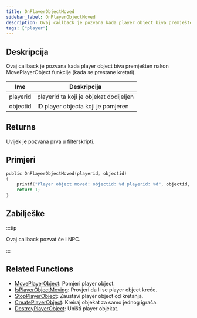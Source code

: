 ```yaml
---
title: OnPlayerObjectMoved
sidebar_label: OnPlayerObjectMoved
description: Ovaj callback je pozvana kada player object biva premješten nakon MovePlayerObject funkcije (kada se prestane kretati).
tags: ["player"]
---
```


## Deskripcija

Ovaj callback je pozvana kada player object biva premješten nakon MovePlayerObject funkcije (kada se prestane kretati).

| Ime      | Deskripcija                            |
| -------- | -------------------------------------- |
| playerid | playerid ta koji je objekat dodijeljen |
| objectid | ID player objecta koji je pomjeren     |

## Returns

Uvijek je pozvana prva u filterskripti.

## Primjeri

```c
public OnPlayerObjectMoved(playerid, objectid)
{
    printf("Player object moved: objectid: %d playerid: %d", objectid, playerid);
    return 1;
}
```

## Zabilješke

:::tip

Ovaj callback pozvat će i NPC.

:::

## Related Functions

- [MovePlayerObject](../functions/MovePlayerObject): Pomjeri player object.
- [IsPlayerObjectMoving](../functions/IsPlayerObjectMoving): Provjeri da li se player object kreće.
- [StopPlayerObject](../functions/StopPlayerObject): Zaustavi player object od kretanja.
- [CreatePlayerObject](../functions/CreatePlayerObject): Kreiraj objekat za samo jednog igrača.
- [DestroyPlayerObject](../functions/DestroyPlayerObject): Uništi player objekat.
